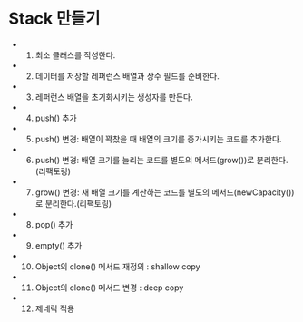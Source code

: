 # Stack 만들기

- 1) 최소 클래스를 작성한다.
- 2) 데이터를 저장할 레퍼런스 배열과 상수 필드를 준비한다.
- 3) 레퍼런스 배열을 초기화시키는 생성자를 만든다. 
- 4) push() 추가
- 5) push() 변경: 배열이 꽉찼을 때 배열의 크기를 증가시키는 코드를 추가한다.
- 6) push() 변경: 배열 크기를 늘리는 코드를 별도의 메서드(grow())로 분리한다.(리팩토링)
- 7) grow() 변경: 새 배열 크기를 계산하는 코드를 별도의 메서드(newCapacity())로 분리한다.(리팩토링)
- 8) pop() 추가
- 9) empty() 추가
- 10) Object의 clone() 메서드 재정의 : shallow copy 
- 11) Object의 clone() 메서드 변경 : deep copy
- 12) 제네릭 적용
